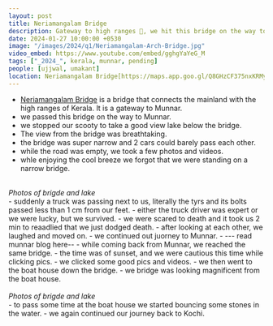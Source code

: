 ```yaml
---
layout: post
title: Neriamangalam Bridge
description: Gateway to high ranges 🌉, we hit this bridge on the way to Munnar. Had our near death experience here. 🌉 Went to the boat house down the road.
date: 2024-01-27 10:00:00 +0530
image: "/images/2024/q1/Neriamangalam-Arch-Bridge.jpg"
video_embed: https://www.youtube.com/embed/gghgYaYeG_M
tags: ["_2024_", kerala, munnar, pending]
people: [ujjwal, umakant]
location: Neriamangalam Bridge[https://maps.app.goo.gl/Q8GHzCF375nxKRMy5]
---
```


- [Neriamangalam Bridge](https://maps.app.goo.gl/Q8GHzCF375nxKRMy5) is a bridge that connects the mainland with the high ranges of Kerala. It is a gateway to Munnar.
- we passed this bridge on the way to Munnar.
- we stopped our scooty to take a good view lake below the bridge.
- The view from the bridge was breathtaking.
- the bridge was super narrow and 2 cars could barely pass each other.
- while the road was empty, we took a few photos and videos.
- whle enjoying the cool breeze we forgot that we were standing on a narrow bridge.
<div class="gallery-box">
  <div class="gallery">
    <img src="/images/2024/q1/IMG_9848.jpg" loading="lazy" alt="">
    <img src="/images/2024/q1/IMG_20240127_093422.jpg" loading="lazy" alt="">
    <img src="/images/2024/q1/IMG20240127094340.jpg" loading="lazy" alt="">
    <img src="/images/2024/IMG_20240127_170642.jpg" loading="lazy" alt="">
  </div>
  <em>Photos of brigde and lake</em>
</div>
- suddenly a truck was passing next to us, literally the tyrs and its bolts passed less than 1 cm from our feet.
- either the truck driver was expert or we were lucky, but we survived.
- we were scared to death and it took us 2 min to reaadlied that we just dodged death.
- after looking at each other, we laughed and moved on.
- we continued out juorney to Munnar.
- --- read munnar blog here--
- while coming back from Munnar, we reached the same bridge.
- the time was of sunset, and we were cautious this time while clicking pics.
- we clicked some good pics and videos.
- we then went to the boat house down the bridge.
- we bridge was looking magnificent from the boat house.
<div class="gallery-box">
  <div class="gallery">
    <img src="/images/2024/q1/IMG_9888.jpg" loading="lazy" alt="">
    <img src="/images/2024/q1/IMG_9895.jpg" loading="lazy" alt="">
    <img src="/images/2024/q1/IMG20240127170505.jpg" loading="lazy" alt="">
  </div>
  <em>Photos of brigde and lake</em>
</div>
- to pass some time at the boat house we started bouncing some stones in the water.
- we again continued our journey back to Kochi.
